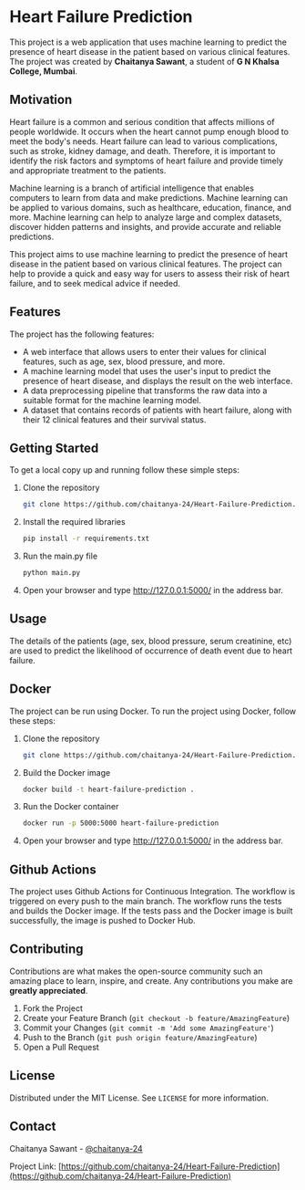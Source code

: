 # Heart Failure Prediction

This project is a web application that uses machine learning to predict the presence of heart disease in the patient based on various clinical features. The project was created by **Chaitanya Sawant**, a student of **G N Khalsa College, Mumbai**.

## Motivation

Heart failure is a common and serious condition that affects millions of people worldwide. It occurs when the heart cannot pump enough blood to meet the body's needs. Heart failure can lead to various complications, such as stroke, kidney damage, and death. Therefore, it is important to identify the risk factors and symptoms of heart failure and provide timely and appropriate treatment to the patients.

Machine learning is a branch of artificial intelligence that enables computers to learn from data and make predictions. Machine learning can be applied to various domains, such as healthcare, education, finance, and more. Machine learning can help to analyze large and complex datasets, discover hidden patterns and insights, and provide accurate and reliable predictions.

This project aims to use machine learning to predict the presence of heart disease in the patient based on various clinical features. The project can help to provide a quick and easy way for users to assess their risk of heart failure, and to seek medical advice if needed.

## Features

The project has the following features:

- A web interface that allows users to enter their values for clinical features, such as age, sex, blood pressure, and more.
- A machine learning model that uses the user's input to predict the presence of heart disease, and displays the result on the web interface.
- A data preprocessing pipeline that transforms the raw data into a suitable format for the machine learning model.
- A dataset that contains records of patients with heart failure, along with their 12 clinical features and their survival status.


## Getting Started

To get a local copy up and running follow these simple steps:

1. Clone the repository
   ```sh
   git clone https://github.com/chaitanya-24/Heart-Failure-Prediction.git
   ```
2. Install the required libraries
   ```sh
   pip install -r requirements.txt
   ```
3. Run the main.py file
   ```sh
   python main.py
   ```
4. Open your browser and type http://127.0.0.1:5000/ in the address bar.

## Usage

The details of the patients (age, sex, blood pressure, serum creatinine, etc) are used to predict the likelihood of occurrence of death event due to heart failure. 

## Docker

The project can be run using Docker. To run the project using Docker, follow these steps:

1. Clone the repository
   ```sh
   git clone https://github.com/chaitanya-24/Heart-Failure-Prediction.git
   ```
2. Build the Docker image
   ```sh
   docker build -t heart-failure-prediction .
   ```
3. Run the Docker container
   ```sh
   docker run -p 5000:5000 heart-failure-prediction
   ```
4. Open your browser and type http://127.0.0.1:5000/ in the address bar.

## Github Actions

The project uses Github Actions for Continuous Integration. The workflow is triggered on every push to the main branch. The workflow runs the tests and builds the Docker image. If the tests pass and the Docker image is built successfully, the image is pushed to Docker Hub.

## Contributing

Contributions are what makes the open-source community such an amazing place to learn, inspire, and create. Any contributions you make are **greatly appreciated**.

1. Fork the Project
2. Create your Feature Branch (`git checkout -b feature/AmazingFeature`)
3. Commit your Changes (`git commit -m 'Add some AmazingFeature'`)
4. Push to the Branch (`git push origin feature/AmazingFeature`)
5. Open a Pull Request

## License

Distributed under the MIT License. See `LICENSE` for more information.

## Contact

Chaitanya Sawant - [@chaitanya-24](https://github.com/chaitanya-24)

Project Link: [https://github.com/chaitanya-24/Heart-Failure-Prediction](https://github.com/chaitanya-24/Heart-Failure-Prediction)